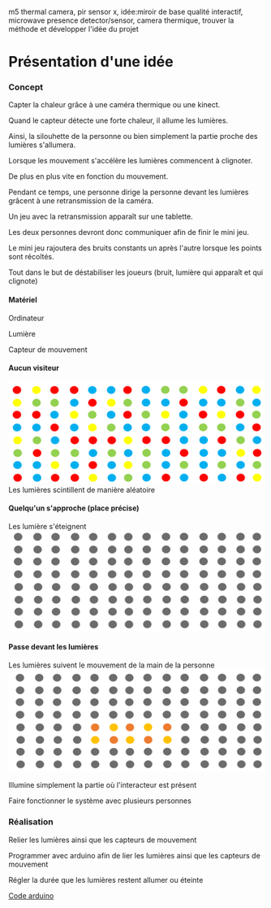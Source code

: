 m5 thermal camera, pir sensor x, idée:miroir de base qualité interactif, microwave presence detector/sensor, camera thermique, trouver la méthode et développer l'idée du projet


# Présentation d'une idée

### Concept
Capter la chaleur grâce à une caméra thermique ou une kinect.

Quand le capteur détecte une forte chaleur, il allume les lumières.

Ainsi, la silouhette de la personne ou bien simplement la partie proche des lumières s'allumera.

Lorsque les mouvement s'accélère les lumières commencent à clignoter.

De plus en plus vite en fonction du mouvement.

Pendant ce temps, une personne dirige la personne devant les lumières grâcent à une retransmission de la caméra.

Un jeu avec la retransmission apparaît sur une tablette.

Les deux personnes devront donc communiquer afin de finir le mini jeu.

Le mini jeu rajoutera des bruits constants un après l'autre lorsque les points sont récoltés.

Tout dans le but de déstabiliser les joueurs (bruit, lumière qui apparaît et qui clignote)




#### Matériel
Ordinateur

Lumière

Capteur de mouvement

#### Aucun visiteur
![aucun](media/aucun.png)
Les lumières scintillent de manière aléatoire
#### Quelqu'un s'approche (place précise)
Les lumière s'éteignent
![arriver](media/arriver.png)
#### Passe devant les lumières
Les lumières suivent le mouvement de la main de la personne
![arriver](media/passe.png)

Illumine simplement la partie où l'interacteur est présent

Faire fonctionner le système avec plusieurs personnes

### Réalisation

Relier les lumières ainsi que les capteurs de mouvement

Programmer avec arduino afin de lier les lumières ainsi que les capteurs de mouvement

Régler la durée que les lumières restent allumer ou éteinte

[Code arduino](https://arduino-france.site/capteur-mouvement/#1)





